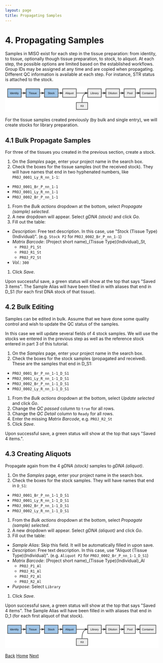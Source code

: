 ```yaml
---
layout: page
title: Propagating Samples
---
```


# 4. Propagating Samples
Samples in MISO exist for each step in the tissue preparation: from identity,
to tissue, optionally though tissue preparation, to stock, to aliquot. At each
step, the possible options are limited based on the established workflows.
Group IDs may be assigned at any time and are copied when propagating. Different
QC information is available at each step. For instance, STR status is attached
to the stock.

<img src="pics/flow-stock.svg"/>

For the tissue samples created previously (by bulk and single entry), we will create stocks for library preparation.

## 4.1 Bulk Propagate Samples

For three of the tissues you created in the previous section, create a stock.

1. On the _Samples_ page, enter your project name in the search box.
1. Check the boxes for the tissue samples (not the received stock). They will
have names that end in two hyphenated numbers, like `PROJ_0001_Ly_R_nn_1-1`:
  * `PROJ_0001_Br_P_nn_1-1`
  * `PROJ_0001_Ly_R_nn_1-1`
  * `PROJ_0002_Br_P_nn_1-1`
1. From the _Bulk actions_ dropdown at the bottom, select _Propagate (sample) selected_.
1. A new dropdown will appear. Select _gDNA (stock)_ and click _Go_.
1. Fill out the table:
  * _Description_: Free text description. In this case, use "Stock (Tissue
  Type)(Individual)". (e.g. `Stock P2` for `PROJ_0002_Br_P_nn_1-1`)
  * _Matrix Barcode_: (Project short name)\_(Tissue Type)(Individual)\_St,
    - `PROJ_P1_St`
    - `PROJ_R1_St`
    - `PROJ_P2_St`
  * _Vol._: `300`
1. Click _Save_.

Upon successful save, a green status will show at the top that says "Saved 3
items". The Sample Alias will have been filled in with aliases that end in D_S1
(for each first DNA stock of that tissue).

## 4.2 Bulk Editing
Samples can be edited in bulk. Assume that we have done some quality control
and wish to update the QC status of the samples.

In this case we will update several fields of 4 stock samples. We will use the
stocks we entered in the previous step as well as the reference stock entered in
part 3 of this tutorial.

1. On the _Samples_ page, enter your project name in the search box.
1. Check the boxes for the stock samples (propagated and received). These are
the samples that end in D_S1:
  * `PROJ_0001_Br_P_nn_1-1_D_S1`
  * `PROJ_0001_Ly_R_nn_1-1_D_S1`
  * `PROJ_0002_Br_P_nn_1-1_D_S1`
  * `PROJ_0002_Ly_R_nn_1-1_D_S1`
1. From the _Bulk actions_ dropdown at the bottom, select _Update selected_ and click _Go_.
1. Change the _QC passed_ column to `true` for all rows.
1. Change the _QC Detail_ column to `Ready` for all rows.
1. Enter the missing _Matrix Barcode_, e.g. `PROJ_R2_St`
1. Click _Save_.

Upon successful save, a green status will show at the top that says "Saved 4
items.".

## 4.3 Creating Aliquots
Propagate again from the 4 _gDNA (stock)_ samples to _gDNA (aliquot)_.

1. On the _Samples_ page, enter your project name in the search box.
1. Check the boxes for the stock samples. They will have names that end in
`D_S1`:
  * `PROJ_0001_Br_P_nn_1-1_D_S1`
  * `PROJ_0001_Ly_R_nn_1-1_D_S1`
  * `PROJ_0002_Br_P_nn_1-1_D_S1`
  * `PROJ_0002_Ly_R_nn_1-1_D_S1`
1. From the _Bulk actions_ dropdown at the bottom, select _Propagate (sample) selected_.
1. A new dropdown will appear. Select _gDNA (aliquot)_ and click _Go_.
1. Fill out the table:
  * _Sample Alias_: Skip this field. It will be automatically filled in upon
  save.
  * _Description_: Free text description. In this case, use "Aliquot (Tissue
  Type)(Individual)". (e.g. `Aliquot P2` for `PROJ_0002_Br_P_nn_1-1_D_S1`)
  * _Matrix Barcode_: (Project short name)\_(Tissue Type)(Individual)\_Al
    * `PROJ_P1_Al`
    * `PROJ_R1_Al`
    * `PROJ_P2_Al`
    * `PROJ_R2_Al`
  * _Purpose_: Select `Library`
1. Click _Save_.

Upon successful save, a green status will show at the top that says "Saved 4
items". The Sample Alias will have been filled in with aliases that end in D\_1
(for each first aliquot of that stock).


<img src="pics/flow-aliquot.svg"/>

[Back](3-incoming) [Home](index) [Next](5-boxes)
